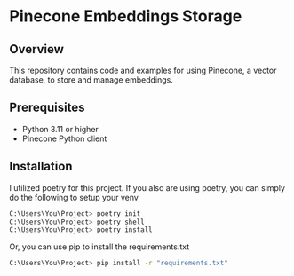 # Pinecone Embeddings Storage

## Overview

This repository contains code and examples for using Pinecone, a vector database, to store and manage embeddings. 

## Prerequisites

- Python 3.11 or higher
- Pinecone Python client

## Installation

I utilized poetry for this project. If you also are using poetry, you can simply do the following to setup your venv

```bash
C:\Users\You\Project> poetry init
C:\Users\You\Project> poetry shell
C:\Users\You\Project> poetry install
```

Or, you can use pip to install the requirements.txt

```bash
C:\Users\You\Project> pip install -r "requirements.txt"
```
